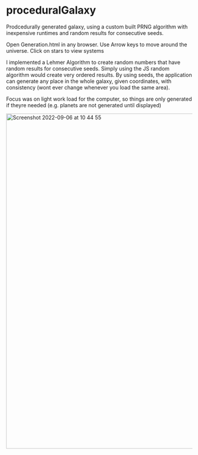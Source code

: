 # proceduralGalaxy
Prodcedurally generated galaxy, using a custom built PRNG algorithm with inexpensive runtimes and random results for consecutive seeds.

Open Generation.html in any browser. Use Arrow keys to move around the universe. Click on stars to view systems

I implemented a Lehmer Algorithm to create random numbers that have random results for consecutive seeds. Simply using the JS random algorithm would create very ordered results. By using seeds, the application can generate any place in the whole galaxy, given coordinates, with consistency (wont ever change whenever you load the same area).

Focus was on light work load for the computer, so things are only generated if theyre needed (e.g. planets are not generated until displayed)

<img width="905" alt="Screenshot 2022-09-06 at 10 44 55" src="https://user-images.githubusercontent.com/26506402/188603423-f5677905-0f66-4ff5-8c5d-4e592a8e9ab1.png">
